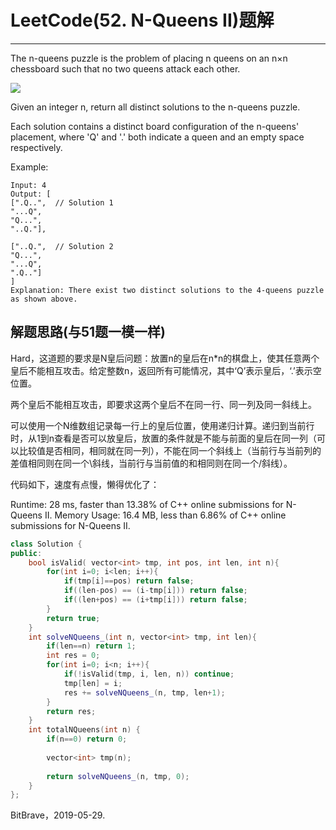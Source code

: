# LeetCode(52. N-Queens II)题解
------
The n-queens puzzle is the problem of placing n queens on an n×n chessboard such that no two queens attack each other.

![](https://assets.leetcode.com/uploads/2018/10/12/8-queens.png)

Given an integer n, return all distinct solutions to the n-queens puzzle.

Each solution contains a distinct board configuration of the n-queens' placement, where 'Q' and '.' both indicate a queen and an empty space respectively.

Example:

    Input: 4
    Output: [
    [".Q..",  // Solution 1
    "...Q",
    "Q...",
    "..Q."],

    ["..Q.",  // Solution 2
    "Q...",
    "...Q",
    ".Q.."]
    ]
    Explanation: There exist two distinct solutions to the 4-queens puzzle as shown above.

## 解题思路(与51题一模一样)
Hard，这道题的要求是N皇后问题：放置n的皇后在n*n的棋盘上，使其任意两个皇后不能相互攻击。给定整数n，返回所有可能情况，其中‘Q’表示皇后，‘.’表示空位置。

两个皇后不能相互攻击，即要求这两个皇后不在同一行、同一列及同一斜线上。

可以使用一个N维数组记录每一行上的皇后位置，使用递归计算。递归到当前行时，从1到n查看是否可以放皇后，放置的条件就是不能与前面的皇后在同一列（可以比较值是否相同，相同就在同一列），不能在同一个斜线上（当前行与当前列的差值相同则在同一个\斜线，当前行与当前值的和相同则在同一个/斜线）。

代码如下，速度有点慢，懒得优化了：

Runtime: 28 ms, faster than 13.38% of C++ online submissions for N-Queens II.
Memory Usage: 16.4 MB, less than 6.86% of C++ online submissions for N-Queens II.

```c++
class Solution {
public:
    bool isValid( vector<int> tmp, int pos, int len, int n){
        for(int i=0; i<len; i++){
            if(tmp[i]==pos) return false;
            if((len-pos) == (i-tmp[i])) return false;
            if((len+pos) == (i+tmp[i])) return false;
        }
        return true;
    }
    int solveNQueens_(int n, vector<int> tmp, int len){
        if(len==n) return 1;
        int res = 0;
        for(int i=0; i<n; i++){
            if(!isValid(tmp, i, len, n)) continue;
            tmp[len] = i;
            res += solveNQueens_(n, tmp, len+1);
        }
        return res;
    }
    int totalNQueens(int n) {
        if(n==0) return 0;
        
        vector<int> tmp(n);
        
        return solveNQueens_(n, tmp, 0);
    }
};
```

BitBrave，2019-05-29.